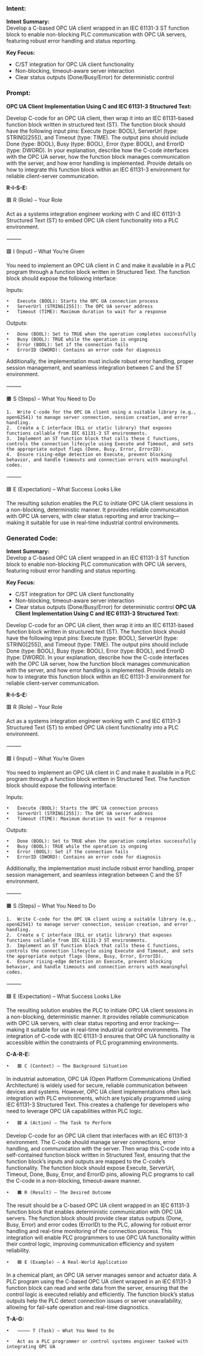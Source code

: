 ### Intent:
**Intent Summary:**  
Develop a C-based OPC UA client wrapped in an IEC 61131-3 ST function block to enable non-blocking PLC communication with OPC UA servers, featuring robust error handling and status reporting.  

**Key Focus:**  
- C/ST integration for OPC UA client functionality  
- Non-blocking, timeout-aware server interaction  
- Clear status outputs (Done/Busy/Error) for deterministic control

### Prompt:
**OPC UA Client Implementation Using C and IEC 61131-3 Structured Text:**

Develop C-code for an OPC UA client, then wrap it into an IEC 61131-based function block written in structured text (ST). The function block should have the following input pins: Execute (type: BOOL), ServerUrl (type: STRING[255]), and Timeout (type: TIME). The output pins should include Done (type: BOOL), Busy (type: BOOL), Error (type: BOOL), and ErrorID (type: DWORD). In your explanation, describe how the C-code interfaces with the OPC UA server, how the function block manages communication with the server, and how error handling is implemented. Provide details on how to integrate this function block within an IEC 61131-3 environment for reliable client-server communication.

**R-I-S-E:**

🟥 R (Role) – Your Role

Act as a systems integration engineer working with C and IEC 61131-3 Structured Text (ST) to embed OPC UA client functionality into a PLC environment.

⸻

🟩 I (Input) – What You’re Given

You need to implement an OPC UA client in C and make it available in a PLC program through a function block written in Structured Text. The function block should expose the following interface:

Inputs:

	•	Execute (BOOL): Starts the OPC UA connection process
	•	ServerUrl (STRING[255]): The OPC UA server address
	•	Timeout (TIME): Maximum duration to wait for a response

Outputs:

	•	Done (BOOL): Set to TRUE when the operation completes successfully
	•	Busy (BOOL): TRUE while the operation is ongoing
	•	Error (BOOL): Set if the connection fails
	•	ErrorID (DWORD): Contains an error code for diagnosis

Additionally, the implementation must include robust error handling, proper session management, and seamless integration between C and the ST environment.

⸻

🟧 S (Steps) – What You Need to Do

	1.	Write C-code for the OPC UA client using a suitable library (e.g., open62541) to manage server connection, session creation, and error handling.
	2.	Create a C interface (DLL or static library) that exposes functions callable from IEC 61131-3 ST environments.
	3.	Implement an ST function block that calls these C functions, controls the connection lifecycle using Execute and Timeout, and sets the appropriate output flags (Done, Busy, Error, ErrorID).
	4.	Ensure rising-edge detection on Execute, prevent blocking behavior, and handle timeouts and connection errors with meaningful codes.

⸻

🟦 E (Expectation) – What Success Looks Like

The resulting solution enables the PLC to initiate OPC UA client sessions in a non-blocking, deterministic manner. It provides reliable communication with OPC UA servers, with clear status reporting and error tracking—making it suitable for use in real-time industrial control environments.

### Generated Code:
**Intent Summary:**  
Develop a C-based OPC UA client wrapped in an IEC 61131-3 ST function block to enable non-blocking PLC communication with OPC UA servers, featuring robust error handling and status reporting.  

**Key Focus:**  
- C/ST integration for OPC UA client functionality  
- Non-blocking, timeout-aware server interaction  
- Clear status outputs (Done/Busy/Error) for deterministic control
**OPC UA Client Implementation Using C and IEC 61131-3 Structured Text:**

Develop C-code for an OPC UA client, then wrap it into an IEC 61131-based function block written in structured text (ST). The function block should have the following input pins: Execute (type: BOOL), ServerUrl (type: STRING[255]), and Timeout (type: TIME). The output pins should include Done (type: BOOL), Busy (type: BOOL), Error (type: BOOL), and ErrorID (type: DWORD). In your explanation, describe how the C-code interfaces with the OPC UA server, how the function block manages communication with the server, and how error handling is implemented. Provide details on how to integrate this function block within an IEC 61131-3 environment for reliable client-server communication.

**R-I-S-E:**

🟥 R (Role) – Your Role

Act as a systems integration engineer working with C and IEC 61131-3 Structured Text (ST) to embed OPC UA client functionality into a PLC environment.

⸻

🟩 I (Input) – What You’re Given

You need to implement an OPC UA client in C and make it available in a PLC program through a function block written in Structured Text. The function block should expose the following interface:

Inputs:

	•	Execute (BOOL): Starts the OPC UA connection process
	•	ServerUrl (STRING[255]): The OPC UA server address
	•	Timeout (TIME): Maximum duration to wait for a response

Outputs:

	•	Done (BOOL): Set to TRUE when the operation completes successfully
	•	Busy (BOOL): TRUE while the operation is ongoing
	•	Error (BOOL): Set if the connection fails
	•	ErrorID (DWORD): Contains an error code for diagnosis

Additionally, the implementation must include robust error handling, proper session management, and seamless integration between C and the ST environment.

⸻

🟧 S (Steps) – What You Need to Do

	1.	Write C-code for the OPC UA client using a suitable library (e.g., open62541) to manage server connection, session creation, and error handling.
	2.	Create a C interface (DLL or static library) that exposes functions callable from IEC 61131-3 ST environments.
	3.	Implement an ST function block that calls these C functions, controls the connection lifecycle using Execute and Timeout, and sets the appropriate output flags (Done, Busy, Error, ErrorID).
	4.	Ensure rising-edge detection on Execute, prevent blocking behavior, and handle timeouts and connection errors with meaningful codes.

⸻

🟦 E (Expectation) – What Success Looks Like

The resulting solution enables the PLC to initiate OPC UA client sessions in a non-blocking, deterministic manner. It provides reliable communication with OPC UA servers, with clear status reporting and error tracking—making it suitable for use in real-time industrial control environments. The integration of C-code with IEC 61131-3 ensures that OPC UA functionality is accessible within the constraints of PLC programming environments.

**C-A-R-E:**

	•	🟥 C (Context) – The Background Situation

In industrial automation, OPC UA (Open Platform Communications Unified Architecture) is widely used for secure, reliable communication between devices and systems. However, OPC UA client implementations often lack integration with PLC environments, which are typically programmed using IEC 61131-3 Structured Text. This creates a challenge for developers who need to leverage OPC UA capabilities within PLC logic.

	•	🟩 A (Action) – The Task to Perform

Develop C-code for an OPC UA client that interfaces with an IEC 61131-3 environment. The C-code should manage server connections, error handling, and communication with the server. Then wrap this C-code into a self-contained function block written in Structured Text, ensuring that the function block’s inputs and outputs are mapped to the C-code’s functionality. The function block should expose Execute, ServerUrl, Timeout, Done, Busy, Error, and ErrorID pins, allowing PLC programs to call the C-code in a non-blocking, timeout-aware manner.

	•	🟧 R (Result) – The Desired Outcome

The result should be a C-based OPC UA client wrapped in an IEC 61131-3 function block that enables deterministic communication with OPC UA servers. The function block should provide clear status outputs (Done, Busy, Error) and error codes (ErrorID) to the PLC, allowing for robust error handling and real-time monitoring of the connection process. This integration will enable PLC programmers to use OPC UA functionality within their control logic, improving communication efficiency and system reliability.

	•	🟦 E (Example) – A Real-World Application

In a chemical plant, an OPC UA server manages sensor and actuator data. A PLC program using the C-based OPC UA client wrapped in an IEC 61131-3 function block can read and write data from the server, ensuring that the control logic is executed reliably and efficiently. The function block’s status outputs help the PLC detect connection issues or server unavailability, allowing for fail-safe operation and real-time diagnostics.

**T-A-G:**

	•	⸻ T (Task) – What You Need to Do

	•	Act as a PLC programmer or control systems engineer tasked with integrating OPC UA
